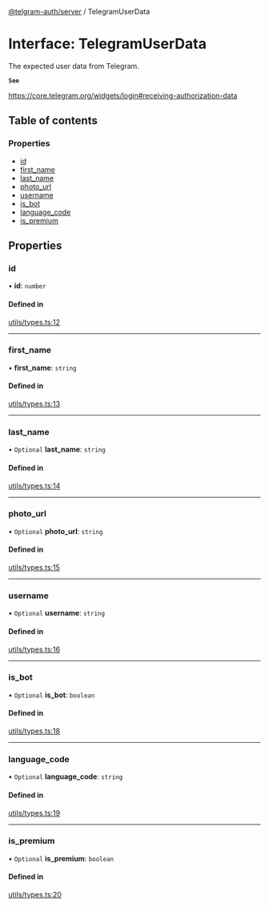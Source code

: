 [@telgram-auth/server](../README.md) / TelegramUserData

# Interface: TelegramUserData

The expected user data from Telegram.

**`See`**

https://core.telegram.org/widgets/login#receiving-authorization-data

## Table of contents

### Properties

- [id](TelegramUserData.md#id)
- [first\_name](TelegramUserData.md#first_name)
- [last\_name](TelegramUserData.md#last_name)
- [photo\_url](TelegramUserData.md#photo_url)
- [username](TelegramUserData.md#username)
- [is\_bot](TelegramUserData.md#is_bot)
- [language\_code](TelegramUserData.md#language_code)
- [is\_premium](TelegramUserData.md#is_premium)

## Properties

### id

• **id**: `number`

#### Defined in

[utils/types.ts:12](https://github.com/manzoorwanijk/telegram-auth/blob/bb906d2/packages/server/src/utils/types.ts#L12)

___

### first\_name

• **first\_name**: `string`

#### Defined in

[utils/types.ts:13](https://github.com/manzoorwanijk/telegram-auth/blob/bb906d2/packages/server/src/utils/types.ts#L13)

___

### last\_name

• `Optional` **last\_name**: `string`

#### Defined in

[utils/types.ts:14](https://github.com/manzoorwanijk/telegram-auth/blob/bb906d2/packages/server/src/utils/types.ts#L14)

___

### photo\_url

• `Optional` **photo\_url**: `string`

#### Defined in

[utils/types.ts:15](https://github.com/manzoorwanijk/telegram-auth/blob/bb906d2/packages/server/src/utils/types.ts#L15)

___

### username

• `Optional` **username**: `string`

#### Defined in

[utils/types.ts:16](https://github.com/manzoorwanijk/telegram-auth/blob/bb906d2/packages/server/src/utils/types.ts#L16)

___

### is\_bot

• `Optional` **is\_bot**: `boolean`

#### Defined in

[utils/types.ts:18](https://github.com/manzoorwanijk/telegram-auth/blob/bb906d2/packages/server/src/utils/types.ts#L18)

___

### language\_code

• `Optional` **language\_code**: `string`

#### Defined in

[utils/types.ts:19](https://github.com/manzoorwanijk/telegram-auth/blob/bb906d2/packages/server/src/utils/types.ts#L19)

___

### is\_premium

• `Optional` **is\_premium**: `boolean`

#### Defined in

[utils/types.ts:20](https://github.com/manzoorwanijk/telegram-auth/blob/bb906d2/packages/server/src/utils/types.ts#L20)
